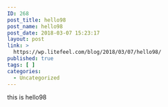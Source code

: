 ```yaml
---
ID: 268
post_title: hello98
post_name: hello98
post_date: 2018-03-07 15:23:17
layout: post
link: >
  https://wp.litefeel.com/blog/2018/03/07/hello98/
published: true
tags: [ ]
categories:
  - Uncategorized
---
```

this is hello98
